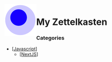 <img src="attachments/foam-icon.png" width=100 align="left">

# My Zettelkasten

### Categories
- [[Javascript]]
  - [[NextJS]]



[//begin]: # "Autogenerated link references for markdown compatibility"
[Javascript]: Javascript "Javascript"
[NextJS]: NextJS "NextJS"
[//end]: # "Autogenerated link references"
